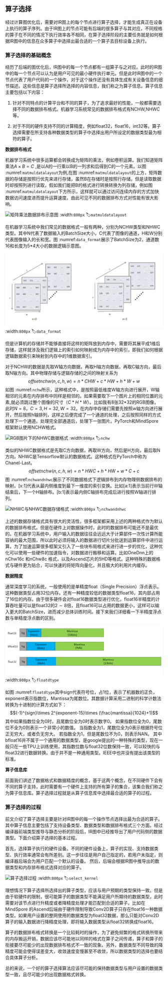 ## 算子选择

经过计算图优化后，需要对IR图上的每个节点进行算子选择，才能生成真正在设备上执行的算子序列。由于IR图上的节点可能有后端的很多算子与其对应，不同规格的算子在不同的情况下执行效率各不相同，在算子选择阶段的主要任务就是如何根据IR图中的信息在众多算子中选择出最合适的一个算子去目标设备上执行。

### 算子选择的基础概念

经历了后端的图优化后，IR图中的每一个节点都有一组算子与之对应。此时的IR图中的每一个节点可以认为是用户可见的最小硬件执行单元。但是此时IR图中的一个节点代表了用户代码的一个操作，对于这个操作还没有具体生成有关设备信息的细节描述。这些信息是算子选择所选择的内容信息，我们称之为算子信息。算子信息主要包括以下内容：

1.  针对不同特点的计算平台和不同的算子，为了追求最好的性能，一般都需要选择不同的数据排布格式。机器学习系统常见的数据排布格式有NCHW,NHWC等。

2.  对于不同的硬件支持不同的计算精度，例如float32，float16，int32等。算子选择需要在所支持各种数据类型的算子中选择出用户所设定的数据类型最为相符的算子。

**数据排布格式**

机器学习系统中很多运算都会转换成为矩阵的乘法，例如卷积运算。我们知道矩阵乘法$A\times B = C$
,是以A的一行乘以B的一列求和后得到C的一个元素。以图 :numref:`matmuldatalayout`为例,在图 :numref:`matmuldatalayout`的上方，矩阵数据的存储是按照行优先来进行存储，虽然B在存储时是按照行存储，但是读取数据时却按照列进行读取，假如我们能把B的格式进行转换转换为列存储，例如图 :numref:`matmuldatalayout`下方所示，这样就可以通过访问连续内存的方式加快数据访问速度进而提升运算速度。由此可见不同的数据排布方式对性能有很大影响。

![矩阵乘法数据排布示意图](../img/ch05/matmuldatalayout.png)
:width:`800px`
:label:`matmuldatalayout`

在机器学习系统中我们常见的数据格式一般有两种，分别为NCHW类型和NHWC类型。其中N代表了数据输入的BatchSize大小，C代表了图像的通道，H和W分别代表图像输入的长和宽。图 :numref:`data_format`展示了BatchSize为2，通道数16和长度为5\*4大小的数据逻辑示意图。

![常见数据格式](../img/ch05/data_format.png)
:width:`800px`
:label:`data_format`

但是计算机的存储并不能够直接将这样的矩阵放到内存中，需要将其展平成1维后存储，这样就涉及我们逻辑上的索引如何映射成为内存中的索引，即我们如何根据逻辑数据索引来映射到内存中的1维数据索引。

对于NCHW的数据是先取W轴方向数据，再取H轴方向数据，再取C轴方向，最后取N轴方向。其中物理存储与逻辑存储的之间的映射关系为
$$offsetnchw(n,c,h,w) = n*CHW + c*HW + h*W +w$$
如图 :numref:`nchw`所示，这种格式中，是按照最低维度W轴方向进行展开，W轴相邻的元素在内存排布中同样是相邻的。如果需要取下一个图片上的相同位置的元素,就必须跳过整个图像的尺寸（$C*H*W$）。比如我有8张32\*32的RGB图像，此时$N=8，C=3,H=32,W=32$。在内存中存储们需要先按照w轴方向进行展开，然后按照h轴排列，这样之后便完成了一个通道的处理，之后按照同样的方式处理下一个通道。处理完全部通道后，处理下一张图片。PyTorch和MindSpore框架默认使用NCHW格式。

![RGB图片下的NHWC数据格式](../img/ch05/nchw.png)
:width:`800px`
:label:`nchw`

类似的NHWC数据格式是先取C方向数据，再取W方向，然后是H方向，最后取N方向。NHWC是Tensorflow默认的数据格式。这种格式在PyTorch中称为Chanel-Last。
$$offsetnchw(n,c,h,w) = n*HWC + h*HW + w*C +c$$
图 :numref:`nchwandnhwc`展示了不同数据格式下逻辑排布到内存物理侧数据排布的映射。\[x:1\]代表从最内侧维度到最下一维度的索引变换。比如\[a:1\]表示当前行W轴结束后，下一个H轴排布。\[b:1\]表示最内侧C轴排布完成后进行按照W轴进行排列。

![NHWC与NHWC数据存储格式](../img/ch05/nchwandnhwc.png)
:width:`800px`
:label:`nchwandnhwc`

上述的数据存储格式具有很大的灵活性，很多框架都采用上述的两种格式作为默认的数据排布格式。但是在硬件上对数据操作时，此时的数据排布可能还不是最优的。在机器学习系统中，用户输入的数据往往会远远大于计算部件一次性计算所能容纳的最大范围，所以此时必须将输入的数据进行切片分批送到运算部件中进行运算。为了加速运算很多框架又引入了一些块布局格式来进行进一步的优化，这种优化可以使用一些硬件的加速指令，对数据进行搬移和运算。比如OneDnn上的nChw16c
和nChw8c
格式，以及Ascend芯片的5HD等格式。这种特殊的数据格式与硬件更为贴合，可以快速的将矩阵向量化，并且极大的利用片内缓存。

**数据精度**

通常深度学习的系统，一般使用的是单精度float（Single
Precision）浮点表示。这种数据类型占用32位内存。还有一种精度较低的数据类型float16，其内部占用了16位的内存。由于很多硬件会对float16数据类型进行优化，float16半精度的计算吞吐量可以是float32的$2\sim 8$倍，且float16可以占用的数据更小，这样可以输入更大的BatchSize，进而减少总体训练时间。接下来我们详细看一下半精度浮点数与单精度浮点数的区别。

![浮点数的二进制表示](../img/ch05/floatdtype.png)
:width:`800px`
:label:`floatdtype`

如图 :numref:`floatdtype`其中sign代表符号位，占1位，表示了机器数的正负，exponent表示指数位，Mantissa为尾数位。其数据计算采用二进制的科学计数法转换为十进制的计算方式如下：
$$(-1)^{sign}\times 2^{exponent-15}\times (\frac{mantissa}{1024}+1)$$
其中如果指数位全为0时，且尾数位全为0时表示数字0。
如果指数位全为0，尾数位不全为0则表示一个非常小的数值。
当指数全为1，尾数位全为0表示根据符号位正无穷大，或者负无穷大。
若指数全为1，但是尾数位不为0，则表示NAN。
其中bfloat16并不属于一个通用的数据类型，是google提出的一种特殊的类型，现在一般只在一些TPU上训练使用，其指数位数与float32位数保持一致，可以较快的与float32进行数据转换。由于并不是一种通用类型。IEEE中也并没有提出该类型的标准。

**算子信息库**

前面我们讲述了数据格式和数据精度的概念，基于这两个概念，在不同硬件下会有不同的算子支持，此时需要有一个硬件上支持的所有算子的集合，该集合我们称之为算子信息库。算子选择过程就是从算子信息库中选择最合适的算子的过程。

### 算子选择的过程

前文介绍了算子选择主要是针对IR图中的每一个操作节点选择出最为合适的算子。其中算子信息主要包括了支持设备类型、数据类型和数据排布格式三个方面。经过编译器前端类型推导与静态分析的阶段后，IR图中已经推导出了用户代码侧的数据类型。下面介绍算子选择的基本过程。

首先，选择算子执行的硬件设备。不同的硬件设备上，算子的实现、支持数据类型、执行效率通常会有所差别。这一步往往是用户自己指定的，若用户未指定，则编译器后端会为用户匹配一个默认的设备。
然后，后端会根据IR图中推导出的数据类型和内存排布格式选择对应的算子。

![算子选择过程](../img/ch05/select_kernel.png)
:width:`800px`
:label:`select_kernel`

理想情况下算子选择所选择出的算子类型，应该与用户预期的类型保持一致。但是由于软硬件的限制，很可能算子的数据类型不能满足用户所期待的数据类型，此时需要对该节点进行升精度或者降精度处理才能匹配到合适的算子。比如在MindSpore
的Ascend后端由于硬件限制导致Conv2D算子只存在float16一种数据类型。如果用户设置的整网使用的数据类型为float32数据，那么只能对Conv2D算子的输入数据进行降精度处理，即将输入数据类型从float32转换成float16。

算子的数据排布格式转换是一个比较耗时的操作，为了避免频繁的格式转换所带来的内存搬运开销，数据应该尽可能地以同样的格式在算子之间传递，算子和算子的衔接要尽可能少的出现数据排布格式不一致的现象。另外，数据类型不同导致的降精度可能会使得误差变大，收敛速度变慢甚至不收敛，所以数据类型的选择也要结合具体算子分析。

总的来说，一个好的算子选择算法应该尽可能的保持数据类型与用户设置的数据类型一致，且尽可能少的出现数据格式转换。